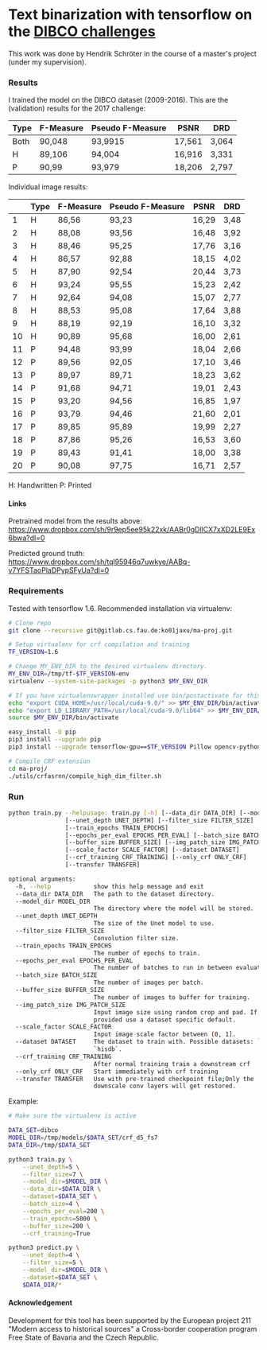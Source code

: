 # Text binarization with tensorflow on the [DIBCO challenges][1]

This work was done by Hendrik Schröter in the course of a master's project (under my supervision).

### Results

I trained the model on the DIBCO dataset (2009-2016). This are the
(validation) results for the 2017 challenge:

| Type | F-Measure | Pseudo F-Measure | PSNR   | DRD   |
|------|-----------|------------------|--------|-------|
| Both | 90,048    | 93,9915          | 17,561 | 3,064 |
| H    | 89,106	   | 94,004           | 16,916 | 3,331 |
| P    | 90,99	   | 93,979           | 18,206 | 2,797 |


Individual image results:

|    | Type | F-Measure | Pseudo F-Measure | PSNR  | DRD  |
|----|------|-----------|------------------|-------|------|
| 1	 | H    | 86,56     | 93,23            | 16,29 | 3,48 |
| 2	 | H    | 88,08     | 93,56            | 16,48 | 3,92 |
| 3	 | H    | 88,46     | 95,25            | 17,76 | 3,16 |
| 4	 | H    | 86,57     | 92,88            | 18,15 | 4,02 |
| 5	 | H    | 87,90     | 92,54            | 20,44 | 3,73 |
| 6	 | H    | 93,24     | 95,55            | 15,23 | 2,42 |
| 7	 | H    | 92,64     | 94,08            | 15,07 | 2,77 |
| 8	 | H    | 88,53     | 95,08            | 17,64 | 3,88 |
| 9	 | H    | 88,19     | 92,19            | 16,10 | 3,32 |
| 10 | H    | 90,89     | 95,68            | 16,00 | 2,61 |
| 11 | P    | 94,48     | 93,99            | 18,04 | 2,66 |
| 12 | P    | 89,56     | 92,05            | 17,10 | 3,46 |
| 13 | P    | 89,97     | 89,71            | 18,23 | 3,62 |
| 14 | P    | 91,68     | 94,71            | 19,01 | 2,43 |
| 15 | P    | 93,20     | 94,56            | 16,85 | 1,97 |
| 16 | P    | 93,79     | 94,46            | 21,60 | 2,01 |
| 17 | P    | 89,85     | 95,89            | 19,99 | 2,27 |
| 18 | P    | 87,86     | 95,26            | 16,53 | 3,60 |
| 19 | P    | 89,43     | 91,41            | 18,00 | 3,38 |
| 20 | P    | 90,08     | 97,75            | 16,71 | 2,57 |

H: Handwritten
P: Printed

#### Links

Pretrained model from the results above:
https://www.dropbox.com/sh/9r9ep5ee95k22xk/AABr0gDllCX7xXD2LE9Ex6bwa?dl=0

Predicted ground truth:
https://www.dropbox.com/sh/tql95946q7uwkye/AABq-v7YFSTaoPlaDPypSFyUa?dl=0


### Requirements
Tested with tensorflow 1.6. Recommended installation via virtualenv:
```sh
# Clone repo
git clone --recursive git@gitlab.cs.fau.de:ko01jaxu/ma-proj.git

# Setup virtualenv for crf compilation and training
TF_VERSION=1.6

# Change MY_ENV_DIR to the desired virtualenv directory.
MY_ENV_DIR=/tmp/tf-$TF_VERSION-env
virtualenv --system-site-packages -p python3 $MY_ENV_DIR

# If you have virtualenvwrapper installed use bin/postactivate for this
echo "export CUDA_HOME=/usr/local/cuda-9.0/" >> $MY_ENV_DIR/bin/activate
echo "export LD_LIBRARY_PATH=/usr/local/cuda-9.0/lib64" >> $MY_ENV_DIR/bin/activate
source $MY_ENV_DIR/bin/activate

easy_install -U pip
pip3 install --upgrade pip
pip3 install --upgrade tensorflow-gpu==$TF_VERSION Pillow opencv-python

# Compile CRF extension
cd ma-proj/
./utils/crfasrnn/compile_high_dim_filter.sh
```

### Run
```sh
python train.py --helpusage: train.py [-h] [--data_dir DATA_DIR] [--model_dir MODEL_DIR]
                [--unet_depth UNET_DEPTH] [--filter_size FILTER_SIZE]
                [--train_epochs TRAIN_EPOCHS]
                [--epochs_per_eval EPOCHS_PER_EVAL] [--batch_size BATCH_SIZE]
                [--buffer_size BUFFER_SIZE] [--img_patch_size IMG_PATCH_SIZE]
                [--scale_factor SCALE_FACTOR] [--dataset DATASET]
                [--crf_training CRF_TRAINING] [--only_crf ONLY_CRF]
                [--transfer TRANSFER]

optional arguments:
  -h, --help            show this help message and exit
  --data_dir DATA_DIR   The path to the dataset directory.
  --model_dir MODEL_DIR
                        The directory where the model will be stored.
  --unet_depth UNET_DEPTH
                        The size of the Unet model to use.
  --filter_size FILTER_SIZE
                        Convolution filter size.
  --train_epochs TRAIN_EPOCHS
                        The number of epochs to train.
  --epochs_per_eval EPOCHS_PER_EVAL
                        The number of batches to run in between evaluations.
  --batch_size BATCH_SIZE
                        The number of images per batch.
  --buffer_size BUFFER_SIZE
                        The number of images to buffer for training.
  --img_patch_size IMG_PATCH_SIZE
                        Input image size using random crop and pad. If not
                        provided use a dataset specific default.
  --scale_factor SCALE_FACTOR
                        Input image scale factor between (0, 1].
  --dataset DATASET     The dataset to train with. Possible datasets: `dibco`,
                        `hisdb`.
  --crf_training CRF_TRAINING
                        After normal training train a downstream crf
  --only_crf ONLY_CRF   Start immediately with crf training
  --transfer TRANSFER   Use with pre-trained checkpoint file;Only the
                        downscale conv layers will get restored.
```
Example:
```sh
# Make sure the virtualenv is active

DATA_SET=dibco
MODEL_DIR=/tmp/models/$DATA_SET/crf_d5_fs7
DATA_DIR=/tmp/$DATA_SET

python3 train.py \
    --unet_depth=5 \
    --filter_size=7 \
    --model_dir=$MODEL_DIR \
    --data_dir=$DATA_DIR \
    --dataset=$DATA_SET \
    --batch_size=4 \
    --epochs_per_eval=200 \
    --train_epochs=5000 \
    --buffer_size=200 \
    --crf_training=True

python3 predict.py \
    --unet_depth=4 \
    --filter_size=5 \
    --model_dir=$MODEL_DIR \
    --dataset=$DATA_SET \
    $DATA_DIR/*
```

[1]: https://vc.ee.duth.gr/h-dibco2018/

#### Acknowledgement

Development for this tool has been supported by the European project 211 "Modern access to historical sources" a Cross-border cooperation program Free State of Bavaria and the Czech Republic.


